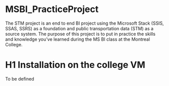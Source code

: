 MSBI_PracticeProject
====================
The STM project is an end to end BI project using the Microsoft Stack (SSIS, SSAS, SSRS) as a foundation and public transportation data (STM) as a source system. The purpose of this project is to put in practice the skills and knowledge you’ve learned during the MS BI class at the Montreal College.

H1 Installation on the college VM
=================================
To be defined
